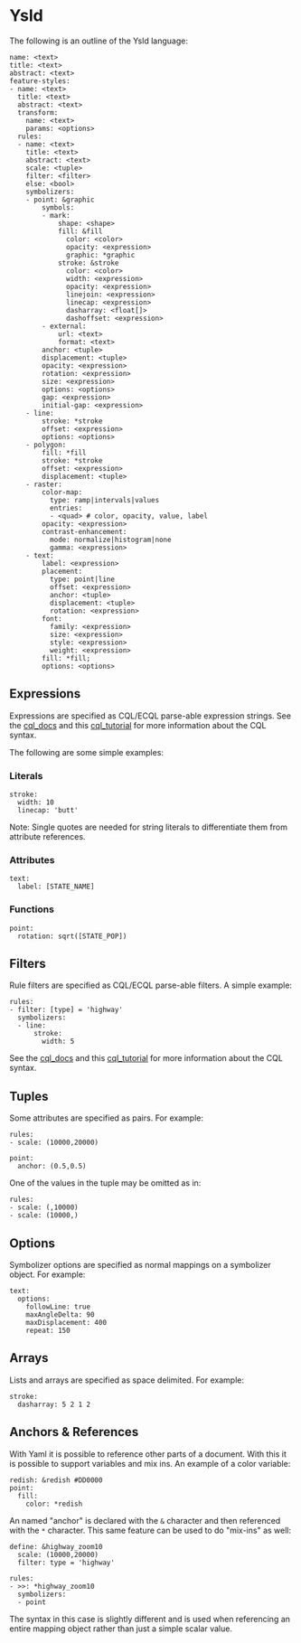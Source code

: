 # Ysld

The following is an outline of the Ysld language:

    name: <text>
    title: <text>
    abstract: <text>
    feature-styles:
    - name: <text>
      title: <text>
      abstract: <text>
      transform:
        name: <text>
        params: <options>
      rules:
      - name: <text>
        title: <text>
        abstract: <text>
        scale: <tuple>
        filter: <filter>
        else: <bool>
        symbolizers:
        - point: &graphic
            symbols:
            - mark:
                shape: <shape>
                fill: &fill
                  color: <color>
                  opacity: <expression>
                  graphic: *graphic
                stroke: &stroke
                  color: <color>
                  width: <expression>
                  opacity: <expression>
                  linejoin: <expression>
                  linecap: <expression>
                  dasharray: <float[]>
                  dashoffset: <expression>
            - external:
                url: <text>
                format: <text>
            anchor: <tuple>
            displacement: <tuple>
            opacity: <expression>
            rotation: <expression>
            size: <expression>
            options: <options>
            gap: <expression>
            initial-gap: <expression>
        - line: 
            stroke: *stroke
            offset: <expression>
            options: <options>
        - polygon:
            fill: *fill
            stroke: *stroke
            offset: <expression>
            displacement: <tuple>
        - raster: 
            color-map: 
              type: ramp|intervals|values
              entries:
              - <quad> # color, opacity, value, label
            opacity: <expression>
            contrast-enhancement: 
              mode: normalize|histogram|none
              gamma: <expression>
        - text:
            label: <expression>
            placement:
              type: point|line
              offset: <expression>
              anchor: <tuple>
              displacement: <tuple>
              rotation: <expression>
            font:
              family: <expression>
              size: <expression>
              style: <expression>
              weight: <expression>
            fill: *fill;
            options: <options>

<a name="expression"></a>

## Expressions

Expressions are specified as CQL/ECQL parse-able expression strings. See the 
[cql_docs] and this [cql_tutorial] for more information about the CQL syntax. 

[cql_docs]: http://docs.geotools.org/stable/userguide/library/cql/ecql.html "CQL documentation"
[cql_tutorial]: http://docs.geoserver.org/latest/en/user/tutorials/cql/cql_tutorial.html "CQL tutorial"

The following are some simple examples:

### Literals

    stroke:
      width: 10
      linecap: 'butt'

Note: Single quotes are needed for string literals to differentiate them from
attribute references. 

### Attributes

    text:
      label: [STATE_NAME]

### Functions

    point:
      rotation: sqrt([STATE_POP])

## Filters

Rule filters are specified as CQL/ECQL parse-able filters. A simple example:

    rules:
    - filter: [type] = 'highway'
      symbolizers:
      - line:
          stroke:
            width: 5

See the [cql_docs] and this [cql_tutorial] for more information about the CQL 
syntax. 

## Tuples

Some attributes are specified as pairs. For example:

    rules:
    - scale: (10000,20000)

    point:
      anchor: (0.5,0.5)

One of the values in the tuple may be omitted as in:

    rules:
    - scale: (,10000)
    - scale: (10000,)

## Options

Symbolizer options are specified as normal mappings on a symbolizer object. 
For example:

    text:
      options:
        followLine: true
        maxAngleDelta: 90
        maxDisplacement: 400
        repeat: 150

## Arrays

Lists and arrays are specified as space delimited. For example:

    stroke:
      dasharray: 5 2 1 2

## Anchors & References

With Yaml it is possible to reference other parts of a document. With this 
it is possible to support variables and mix ins. An example of a color variable:

    redish: &redish #DD0000
    point:
      fill:
        color: *redish

An named "anchor" is declared with the `&` character and then referenced with 
the `*` character. This same feature can be used to do "mix-ins" as well:

    define: &highway_zoom10
      scale: (10000,20000)
      filter: type = 'highway'

    rules:
    - >>: *highway_zoom10
      symbolizers:
      - point

The syntax in this case is slightly different and is used when referencing an 
entire mapping object rather than just a simple scalar value. 
